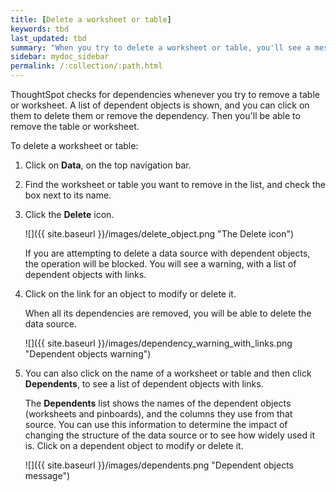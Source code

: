 ```yaml
---
title: [Delete a worksheet or table]
keywords: tbd
last_updated: tbd
summary: "When you try to delete a worksheet or table, you'll see a message listing any dependent objects that must be removed first."
sidebar: mydoc_sidebar
permalink: /:collection/:path.html
---
```

ThoughtSpot checks for dependencies whenever you try to remove a table or worksheet. A list of dependent objects is shown, and you can click on them to delete them or remove the dependency. Then you'll be able to remove the table or worksheet.

To delete a worksheet or table:

1. Click on **Data**, on the top navigation bar.

2. Find the worksheet or table you want to remove in the list, and check the box next to its name.

3. Click the **Delete** icon.

     ![]({{ site.baseurl }}/images/delete_object.png "The Delete icon")

     If you are attempting to delete a data source with dependent objects, the operation will be blocked. You will see a warning, with a list of dependent objects with links.

4. Click on the link for an object to modify or delete it.

   When all its dependencies are removed, you will be able to delete the data source.

   ![]({{ site.baseurl }}/images/dependency_warning_with_links.png "Dependent objects warning")

5. You can also click on the name of a worksheet or table and then click **Dependents**, to see a list of dependent objects with links.

    The **Dependents** list shows the names of the dependent objects (worksheets and pinboards), and the columns they use from that source. You can use this information to determine the impact of changing the structure of the data source or to see how widely used it is. Click on a dependent object to modify or delete it.

     ![]({{ site.baseurl }}/images/dependents.png "Dependent objects message")
